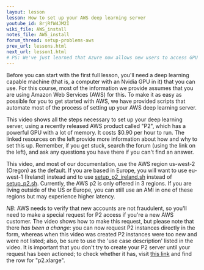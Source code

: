 ```yaml
---
layout: lesson
lesson: How to set up your AWS deep learning server
youtube_id: 8rjRfW4JM2I
wiki_file: AWS_install
notes_file: AWS_install
forum_thread: setup-problems-aws
prev_url: lessons.html
next_url: lesson1.html
# PS: We've just learned that Azure now allows new users to access GPU machines without requiring a special request, and will provide $200 of free credits! They work nearly exactly the same way as Azure, except that you'll need to run our setup script to configure them. With many thanks to Abhik Mitra, one of our MOOC participants, we now have a [setup guide](https://medium.com/@abhikprince/setting-up-an-azure-vm-for-deep-learning-bb76b453272b#.lozevofv6) showing how to do this.
---
```

Before you can start with the first full lesson, you'll need a deep learning capable machine (that is, a computer with an Nvidia GPU in it) that you can use. For this course, most of the information we provide assumes that you are using Amazon Web Services (AWS) for this. To make it as easy as possible for you to get started with AWS, we have provided scripts that automate most of the process of setting up your AWS deep learning server.

This video shows all the steps necessary to set up your deep learning server, using a recently released AWS product called "P2", which has a powerful GPU with a lot of memory. It costs $0.90 per hour to run. The linked resources on the left provide more information about how and why to set this up. Remember, if you get stuck, search the forum (using the link on the left), and ask any questions you have there if you can't find an answer.

This video, and most of our documentation, use the AWS region us-west-2 (Oregon) as the default.  If you are based in Europe, you will want to use eu-west-1 (Ireland) instead and to use <a href="https://github.com/fastai/courses/blob/master/setup/setup_p2_ireland.sh">setup_p2_ireland.sh</a> instead of <a href="https://github.com/fastai/courses/blob/master/setup/setup_p2.sh">setup_p2.sh</a>.  Currently, the AWS p2 is only offered in 3 regions.  If you are living outside of the US or Europe, you can still use an AMI in one of these regions but may experience higher latency.

*NB*: AWS needs to verify that new accounts are not fraudulent, so you'll need to make a special request for P2 access if you're a new AWS customer. The video shows how to make this request, but please note that there *has been a change*: you can now request P2 instances directly in the form, whereas when this video was created P2 instances were too new and were not listed; also, be sure to use the 'use case description' listed in the video. It is important that you don't try to create your P2 server until your request has been actioned; to check whether it has, visit <a href="https://us-west-2.console.aws.amazon.com/ec2/v2/home?region=us-west-2#Limits:">this link</a> and find the row for "p2.xlarge".

